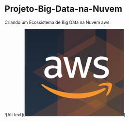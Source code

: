 # Projeto-Big-Data-na-Nuvem
Criando um Ecossistema de Big Data na Nuvem aws

![Alt text](![Alt text](image.png))